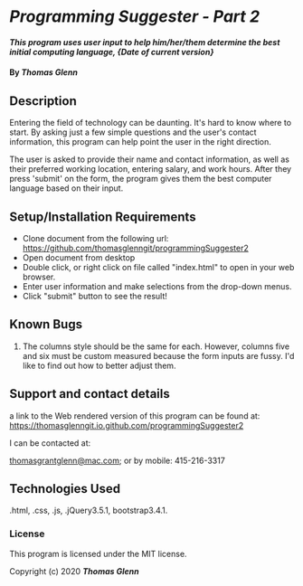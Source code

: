 # _Programming Suggester - Part 2_

#### _This program uses user input to help him/her/them determine the best initial computing language, {Date of current version}_

#### By _**Thomas Glenn**_

## Description

Entering the field of technology can be daunting. It's hard to know where to start. By asking just a few simple questions and the user's contact information, this program can help point the user in the right direction. 

The user is asked to provide their name and contact information, as well as their preferred working location, entering salary, and work hours. After they press 'submit' on the form, the program gives them the best computer language based on their input.



## Setup/Installation Requirements


* Clone document from the following url: https://github.com/thomasglenngit/programmingSuggester2
* Open document from desktop
* Double click, or right click on file called "index.html" to open in your web browser.
* Enter user information and make selections from the drop-down menus. 
* Click "submit" button to see the result!


## Known Bugs

1. The columns style should be the same for each. However, columns five and six must be custom measured because the form inputs are fussy. I'd like to find out how to better adjust them.

## Support and contact details

a link to the Web rendered version of this program can be found at: https://thomasglenngit.io.github.com/programmingSuggester2

I can be contacted at:

thomasgrantglenn@mac.com; 
or by mobile:
415-216-3317

## Technologies Used

.html, .css, .js, .jQuery3.5.1, bootstrap3.4.1.

### License

This program is licensed under the MIT license.

Copyright (c) 2020 **_Thomas Glenn_**